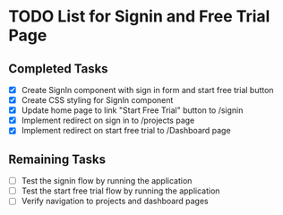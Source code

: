 # TODO List for Signin and Free Trial Page

## Completed Tasks
- [x] Create SignIn component with sign in form and start free trial button
- [x] Create CSS styling for SignIn component
- [x] Update home page to link "Start Free Trial" button to /signin
- [x] Implement redirect on sign in to /projects page
- [x] Implement redirect on start free trial to /Dashboard page

## Remaining Tasks
- [ ] Test the signin flow by running the application
- [ ] Test the start free trial flow by running the application
- [ ] Verify navigation to projects and dashboard pages
